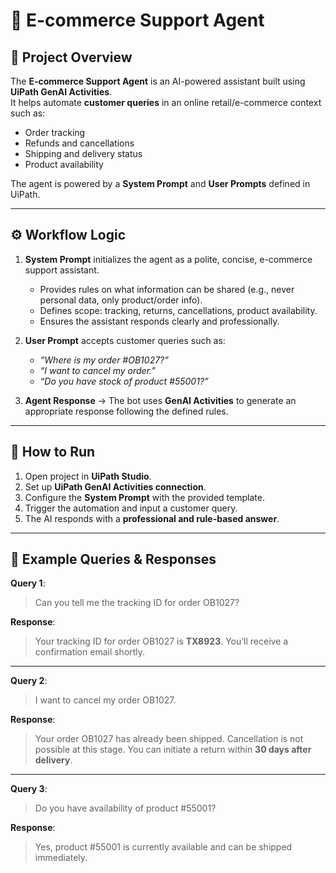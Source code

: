# 🛒 E-commerce Support Agent

## 📌 Project Overview  
The **E-commerce Support Agent** is an AI-powered assistant built using **UiPath GenAI Activities**.  
It helps automate **customer queries** in an online retail/e-commerce context such as:  
- Order tracking  
- Refunds and cancellations  
- Shipping and delivery status  
- Product availability  

The agent is powered by a **System Prompt** and **User Prompts** defined in UiPath.  

---

## ⚙️ Workflow Logic  
1. **System Prompt** initializes the agent as a polite, concise, e-commerce support assistant.  
   - Provides rules on what information can be shared (e.g., never personal data, only product/order info).  
   - Defines scope: tracking, returns, cancellations, product availability.  
   - Ensures the assistant responds clearly and professionally.  

2. **User Prompt** accepts customer queries such as:  
   - *“Where is my order #OB1027?”*  
   - *“I want to cancel my order.”*  
   - *“Do you have stock of product #55001?”*  

3. **Agent Response** → The bot uses **GenAI Activities** to generate an appropriate response following the defined rules.  

---

## 🚀 How to Run  
1. Open project in **UiPath Studio**.  
2. Set up **UiPath GenAI Activities connection**.  
3. Configure the **System Prompt** with the provided template.  
4. Trigger the automation and input a customer query.  
5. The AI responds with a **professional and rule-based answer**.  

---

## 📝 Example Queries & Responses  

**Query 1**:  
> Can you tell me the tracking ID for order OB1027?  

**Response**:  
> Your tracking ID for order OB1027 is **TX8923**. You’ll receive a confirmation email shortly.  

---

**Query 2**:  
> I want to cancel my order OB1027.  

**Response**:  
> Your order OB1027 has already been shipped. Cancellation is not possible at this stage. You can initiate a return within **30 days after delivery**.  

---

**Query 3**:  
> Do you have availability of product #55001?  

**Response**:  
> Yes, product #55001 is currently available and can be shipped immediately.
